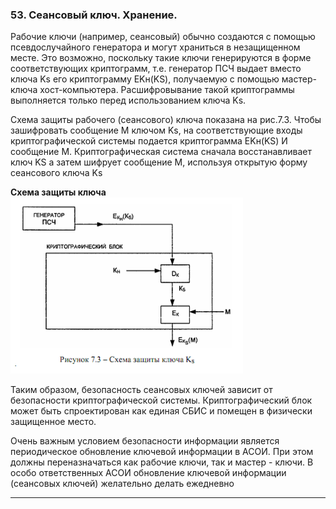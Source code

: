 ### 53. Сеансовый ключ.  Хранение.

Рабочие ключи (например, сеансовый) обычно создаются с помощью псевдослучайного генератора и могут храниться в незащищенном месте. Это возможно, поскольку такие ключи генерируются в форме соответствующих криптограмм, т.е. генератор ПСЧ выдает вместо ключа Ks его криптограмму EKн(KS), получаемую с помощью мастер-ключа хост-компьютера. Расшифровывание такой криптограммы выполняется только перед использованием ключа Ks.

Схема защиты рабочего (сеансового) ключа показана на рис.7.3. Чтобы зашифровать сообщение М ключом Ks, на соответствующие входы криптографической системы подается криптограмма EKн(KS) И сообщение М. Криптографическая система сначала восстанавливает ключ KS а затем шифрует сообщение М, используя открытую форму сеансового ключа Ks

**Cхема защиты ключа**
![Рисунок 1](/images/Screenshot_20.png)

Таким образом, безопасность сеансовых ключей зависит от безопасности криптографической системы. Криптографический блок может быть спроектирован как единая СБИС и помещен в физически защищенное место.

Очень важным условием безопасности информации является периодическое обновление ключевой информации в АСОИ. При этом должны переназначаться как рабочие ключи, так и мастер - ключи. В особо ответственных АСОИ обновление ключевой информации (сеансовых ключей) желательно делать ежедневно

___
